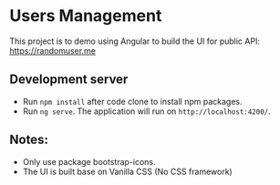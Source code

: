 # Users Management

This project is to demo using Angular to build the UI for public API: https://randomuser.me 

## Development server

- Run `npm install` after code clone to install npm packages.
- Run `ng serve`. The application will run on `http://localhost:4200/`.


## Notes:

- Only use package bootstrap-icons.
- The UI is built base on Vanilla CSS (No CSS framework)


